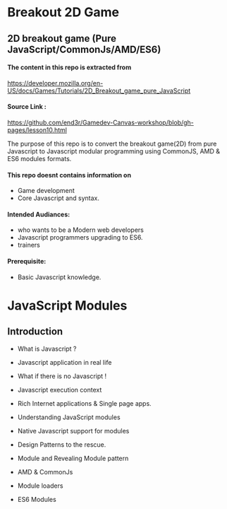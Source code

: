 # Breakout 2D Game

## 2D breakout game (Pure JavaScript/CommonJs/AMD/ES6)

#### The content in this repo is extracted from 

https://developer.mozilla.org/en-US/docs/Games/Tutorials/2D_Breakout_game_pure_JavaScript

#### Source Link :

https://github.com/end3r/Gamedev-Canvas-workshop/blob/gh-pages/lesson10.html

The purpose of this repo is to convert the breakout game(2D) from pure Javascript to Javascript modular programming using CommonJS, AMD  & ES6 modules formats.

#### This repo doesnt contains information on

* Game development
* Core Javascript and syntax.

#### Intended Audiances:
* who wants to be a Modern web developers
* Javascript programmers upgrading to ES6.
* trainers

#### Prerequisite:
* Basic Javascript knowledge.

# JavaScript Modules

## Introduction

  * What is Javascript ?
  
  * Javascript application in real life
  
  * What if there is no Javascript !
  
  * Javascript execution context
  
  * Rich Internet applications & Single page apps.
  
  * Understanding JavaScript modules
  
  * Native Javascript support for modules
  
  * Design Patterns to the rescue.
  
  * Module and Revealing Module pattern
  
  * AMD & CommonJs
  
  * Module loaders
  
  * ES6 Modules
